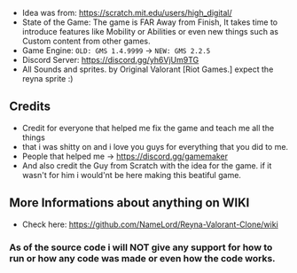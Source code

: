 - Idea was from: https://scratch.mit.edu/users/high_digital/
- State of the Game: The game is FAR Away from Finish, It takes time to introduce features like Mobility or Abilities or even new things such as Custom content from other games.
- Game Engine: `OLD: GMS 1.4.9999` -> `NEW: GMS 2.2.5`
- Discord Server: https://discord.gg/yh6VjUm9TG
- All Sounds and sprites. by Original Valorant [Riot Games.] expect the reyna sprite :)

## Credits
- Credit for everyone that helped me fix the game and teach me all the things
- that i was shitty on and i love you guys for everything that you did to me.
- People that helped me -> https://discord.gg/gamemaker
- And also credit the Guy from Scratch with the idea for the game. if it wasn't for him i would'nt be here making this beatiful game.

## More Informations about anything on WIKI
- Check here: https://github.com/NameLord/Reyna-Valorant-Clone/wiki

### As of the source code i will NOT give any support for how to run or how any code was made or even how the code works.
